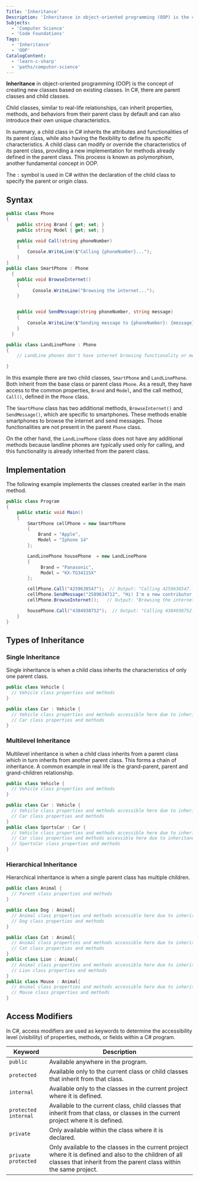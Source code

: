 ```yaml
---
Title: 'Inheritance'
Description: 'Inheritance in object-oriented programming (OOP) is the concept of creating new classes based on existing classes.'
Subjects:
  - 'Computer Science'
  - 'Code Foundations'
Tags:
  - 'Inheritance'
  - 'OOP'
CatalogContent:
  - 'learn-c-sharp'
  - 'paths/computer-science'
---
```


**Inheritance** in object-oriented programming (OOP) is the concept of creating new classes based on existing classes. In C#, there are parent classes and child classes.

Child classes, similar to real-life relationships, can inherit properties, methods, and behaviors from their parent class by default and can also introduce their own unique characteristics.

In summary, a child class in C# inherits the attributes and functionalities of its parent class, while also having the flexibility to define its specific characteristics. A child class can modify or override the characteristics of its parent class, providing a new implementation for methods already defined in the parent class. This process is known as polymorphism, another fundamental concept in OOP.

The `:` symbol is used in C# within the declaration of the child class to specify the parent or origin class.

## Syntax

```cs
public class Phone
{
    public string Brand { get; set; }
    public string Model { get; set; }

    public void Call(string phoneNumber)
    {
        Console.WriteLine($"Calling {phoneNumber}...");
    }
}
public class SmartPhone : Phone
  {
    public void BrowseInternet()
    {
          Console.WriteLine("Browsing the internet...");
    }


    public void SendMessage(string phoneNumber, string message)
    {
        Console.WriteLine($"Sending message to {phoneNumber}: {message}");
    }
  }

public class LandLinePhone : Phone
{
    // LandLine phones don't have internet browsing functionality or message functionality

}
```

In this example there are two child classes, `SmartPhone` and `LandLinePhone`. Both inherit from the base class or parent class `Phone`. As a result, they have access to the common properties, `Brand` and `Model`, and the call method, `Call()`, defined in the `Phone` class.

The `SmartPhone` class has two additional methods, `BrowseInternet()` and `SendMessage()`, which are specific to smartphones. These methods enable smartphones to browse the internet and send messages. Those functionalities are not present in the parent `Phone` class.

On the other hand, the `LandLinePhone` class does not have any additional methods because landline phones are typically used only for calling, and this functionality is already inherited from the parent class.

## Implementation

The following example implements the classes created earlier in the main method.

```cs
public class Program
{
    public static void Main()
    {
        SmartPhone cellPhone = new SmartPhone
        {
            Brand = "Apple",
            Model = "Iphone 14"
        };

        LandLinePhone housePhone  = new LandLinePhone
        {
             Brand = "Panasonic",
             Model = "KX-TG3411SX"
        };

        cellPhone.Call("4259638547");  // Output: "Calling 4259638547..."
        cellPhone.SendMessage("2589634712", "Hi! I'm a new contributor of codecademy"); // Output: "Sending message to 2589634712: Hi! I'm a new contributor of codecademy"
        cellPhone.BrowseInternet();   // Output: "Browsing the internet..."

        housePhone.Call("4384938752");  // Output: "Calling 4384938752..."
    }
}
```

## Types of Inheritance

### Single Inheritance

Single inheritance is when a child class inherits the characteristics of only one parent class.

```cs
public class Vehicle {
  // Vehicle class properties and methods
}

public class Car : Vehicle {
  // Vehicle class properties and methods accessible here due to inheritance
  // Car class properties and methods
}
```

### Multilevel Inheritance

Multilevel inheritance is when a child class inherits from a parent class which in turn inherits from another parent class. This forms a chain of inheritance. A common example in real life is the grand-parent, parent and grand-children relationship.

```cs
public class Vehicle {
  // Vehicle class properties and methods
}

public class Car : Vehicle {
  // Vehicle class properties and methods accessible here due to inheritance
  // Car class properties and methods
}
public class SportsCar : Car {
  // Vehicle class properties and methods accessible here due to inheritance
  // Car class properties and methods accessible here due to inheritance
  // SportsCar class properties and methods
}

```

### Hierarchical Inheritance

Hierarchical inheritance is when a single parent class has multiple children.

```cs
public class Animal {
  // Parent class properties and methods
}

public class Dog : Animal{
  // Animal class properties and methods accessible here due to inheritance
  // Dog class properties and methods
}

public class Cat : Animal{
  // Animal class properties and methods accessible here due to inheritance
  // Cat class properties and methods
}
public class Lion : Animal{
  // Animal class properties and methods accessible here due to inheritance
  // Lion class properties and methods
}
public class Mouse : Animal{
  // Animal class properties and methods accessible here due to inheritance
  // Mouse class properties and methods
}
```

## Access Modifiers

In C#, access modifiers are used as keywords to determine the accessibility level (visibility) of properties, methods, or fields within a C# program.

| Keyword              | Description                                                                                                                                                                  |
| -------------------- | ---------------------------------------------------------------------------------------------------------------------------------------------------------------------------- |
| `public`             | Available anywhere in the program.                                                                                                                                           |
| `protected`          | Available only to the current class or child classes that inherit from that class.                                                                                           |
| `internal`           | Available only to the classes in the current project where it is defined.                                                                                                    |
| `protected internal` | Available to the current class, child classes that inherit from that class, or classes in the current project where it is defined.                                           |
| `private`            | Only available within the class where it is declared.                                                                                                                        |
| `private protected`  | Only available to the classes in the current project where it is defined and also to the children of all classes that inherit from the parent class within the same project. |
